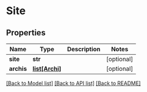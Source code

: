 # Site

## Properties
Name | Type | Description | Notes
------------ | ------------- | ------------- | -------------
**site** | **str** |  | [optional] 
**archis** | [**list[Archi]**](Archi.md) |  | [optional] 

[[Back to Model list]](../README.md#documentation-for-models) [[Back to API list]](../README.md#documentation-for-api-endpoints) [[Back to README]](../README.md)


